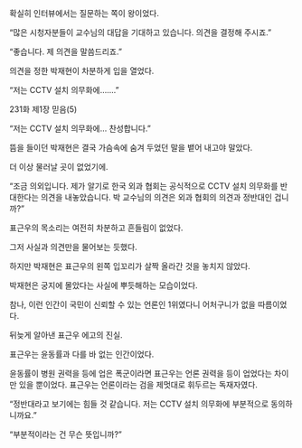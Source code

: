 확실히 인터뷰에서는 질문하는 쪽이 왕이었다.

“많은 시청자분들이 교수님의 대답을 기대하고 있습니다. 의견을 결정해 주시죠.”

“좋습니다. 제 의견을 말씀드리죠.”

의견을 정한 박재현이 차분하게 입을 열었다.

“저는 CCTV 설치 의무화에…….”

231화 제1장 믿음(5)

“저는 CCTV 설치 의무화에… 찬성합니다.”

뜸을 들이던 박재현은 결국 가슴속에 숨겨 두었던 말을 뱉어 내고야 말았다.

더 이상 물러날 곳이 없었기에.

“조금 의외입니다. 제가 알기로 한국 외과 협회는 공식적으로 CCTV 설치 의무화를 반대한다는 의견을 내놓았습니다. 박 교수님의 의견은 외과 협회의 의견과 정반대인 겁니까?”

표근우의 목소리는 여전히 차분하고 흔들림이 없었다.

그저 사실과 의견만을 물어보는 듯했다.

하지만 박재현은 표근우의 왼쪽 입꼬리가 살짝 올라간 것을 놓치지 않았다.

박재현은 궁지에 몰았다는 사실에 뿌듯해하는 모습이었다.

참나, 이런 인간이 국민이 신뢰할 수 있는 언론인 1위였다니 어처구니가 없을 따름이었다.

뒤늦게 알아낸 표근우 에고의 진실.

표근우는 윤동률과 다를 바 없는 인간이었다.

윤동률이 병원 권력을 등에 업은 폭군이라면 표근우는 언론 권력을 등이 업었다는 차이만 있을 뿐이었다. 표근우는 언론이라는 검을 제멋대로 휘두르는 독재자였다.

“정반대라고 보기에는 힘들 것 같습니다. 저는 CCTV 설치 의무화에 부분적으로 동의하니까요.”

“부분적이라는 건 무슨 뜻입니까?”